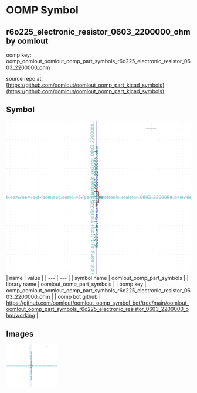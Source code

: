 # OOMP Symbol  
## r6o225_electronic_resistor_0603_2200000_ohm  by oomlout  
  
oomp key: oomp_oomlout_oomlout_oomp_part_symbols_r6o225_electronic_resistor_0603_2200000_ohm  
  
source repo at: [https://github.com/oomlout/oomlout_oomp_part_kicad_symbols](https://github.com/oomlout/oomlout_oomp_part_kicad_symbols)  
## Symbol  
  
[![working.png](working_600.png)](working.png)  
| name | value | 
| --- | --- | 
| symbol name | oomlout_oomp_part_symbols | 
| library name | oomlout_oomp_part_symbols | 
| oomp key | oomp_oomlout_oomlout_oomp_part_symbols_r6o225_electronic_resistor_0603_2200000_ohm | 
| oomp bot github | https://github.com/oomlout/oomlout_oomp_symbol_bot/tree/main/oomlout_oomlout_oomp_part_symbols_r6o225_electronic_resistor_0603_2200000_ohm/working | 
## Images  
  
[![working.png](working_140.png)](working.png)  
